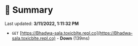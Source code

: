 # 📖 Summary
Last updated: **3/11/2022, 1:11:32 PM**

- `GET` [https://Bhadwa-sala.toxicblte.repl.co](https://Bhadwa-sala.toxicblte.repl.co) - **Down** (139ms)
